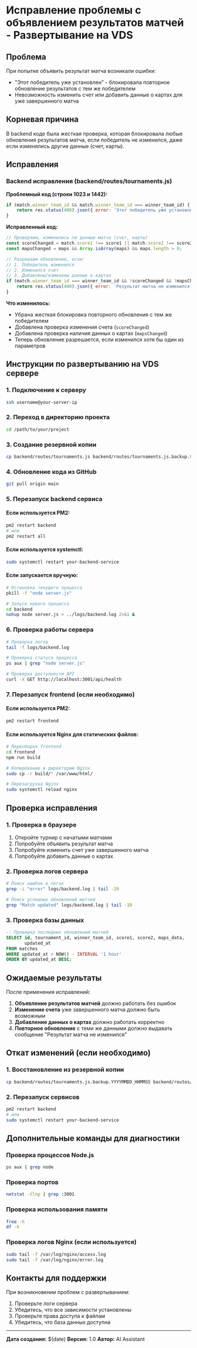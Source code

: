 # Исправление проблемы с объявлением результатов матчей - Развертывание на VDS

## Проблема
При попытке объявить результат матча возникали ошибки:
- "Этот победитель уже установлен" - блокировала повторное обновление результатов с тем же победителем
- Невозможность изменить счет или добавить данные о картах для уже завершенного матча

## Корневая причина
В backend коде была жесткая проверка, которая блокировала любые обновления результатов матча, если победитель не изменился, даже если изменялись другие данные (счет, карты).

## Исправления

### Backend исправления (backend/routes/tournaments.js)

**Проблемный код (строки 1023 и 1442):**
```javascript
if (match.winner_team_id && match.winner_team_id === winner_team_id) {
    return res.status(400).json({ error: 'Этот победитель уже установлен' });
}
```

**Исправленный код:**
```javascript
// Проверяем, изменились ли данные матча (счет, карты)
const scoreChanged = match.score1 !== score1 || match.score2 !== score2;
const mapsChanged = maps && Array.isArray(maps) && maps.length > 0;

// Разрешаем обновление, если:
// 1. Победитель изменился
// 2. Изменился счет
// 3. Добавлены/изменены данные о картах
if (match.winner_team_id === winner_team_id && !scoreChanged && !mapsChanged) {
    return res.status(400).json({ error: 'Результат матча не изменился' });
}
```

**Что изменилось:**
- Убрана жесткая блокировка повторного обновления с тем же победителем
- Добавлена проверка изменения счета (`scoreChanged`)
- Добавлена проверка наличия данных о картах (`mapsChanged`)
- Теперь обновление разрешается, если изменился хотя бы один из параметров

## Инструкции по развертыванию на VDS сервере

### 1. Подключение к серверу
```bash
ssh username@your-server-ip
```

### 2. Переход в директорию проекта
```bash
cd /path/to/your/project
```

### 3. Создание резервной копии
```bash
cp backend/routes/tournaments.js backend/routes/tournaments.js.backup.$(date +%Y%m%d_%H%M%S)
```

### 4. Обновление кода из GitHub
```bash
git pull origin main
```

### 5. Перезапуск backend сервиса

#### Если используется PM2:
```bash
pm2 restart backend
# или
pm2 restart all
```

#### Если используется systemctl:
```bash
sudo systemctl restart your-backend-service
```

#### Если запускается вручную:
```bash
# Остановка текущего процесса
pkill -f "node server.js"

# Запуск нового процесса
cd backend
nohup node server.js > ../logs/backend.log 2>&1 &
```

### 6. Проверка работы сервера
```bash
# Проверка логов
tail -f logs/backend.log

# Проверка статуса процесса
ps aux | grep "node server.js"

# Проверка доступности API
curl -X GET http://localhost:3001/api/health
```

### 7. Перезапуск frontend (если необходимо)

#### Если используется PM2:
```bash
pm2 restart frontend
```

#### Если используется Nginx для статических файлов:
```bash
# Пересборка frontend
cd frontend
npm run build

# Копирование в директорию Nginx
sudo cp -r build/* /var/www/html/

# Перезагрузка Nginx
sudo systemctl reload nginx
```

## Проверка исправления

### 1. Проверка в браузере
1. Откройте турнир с начатыми матчами
2. Попробуйте объявить результат матча
3. Попробуйте изменить счет уже завершенного матча
4. Попробуйте добавить данные о картах

### 2. Проверка логов сервера
```bash
# Поиск ошибок в логах
grep -i "error" logs/backend.log | tail -20

# Поиск успешных обновлений матчей
grep "Match updated" logs/backend.log | tail -10
```

### 3. Проверка базы данных
```sql
-- Проверка последних обновлений матчей
SELECT id, tournament_id, winner_team_id, score1, score2, maps_data, 
       updated_at
FROM matches 
WHERE updated_at > NOW() - INTERVAL '1 hour'
ORDER BY updated_at DESC;
```

## Ожидаемые результаты

После применения исправлений:

1. **Объявление результатов матчей** должно работать без ошибок
2. **Изменение счета** уже завершенного матча должно быть возможным
3. **Добавление данных о картах** должно работать корректно
4. **Повторное обновление** с теми же данными должно выдавать сообщение "Результат матча не изменился"

## Откат изменений (если необходимо)

### 1. Восстановление из резервной копии
```bash
cp backend/routes/tournaments.js.backup.YYYYMMDD_HHMMSS backend/routes/tournaments.js
```

### 2. Перезапуск сервисов
```bash
pm2 restart backend
# или
sudo systemctl restart your-backend-service
```

## Дополнительные команды для диагностики

### Проверка процессов Node.js
```bash
ps aux | grep node
```

### Проверка портов
```bash
netstat -tlnp | grep :3001
```

### Проверка использования памяти
```bash
free -h
df -h
```

### Проверка логов Nginx (если используется)
```bash
sudo tail -f /var/log/nginx/access.log
sudo tail -f /var/log/nginx/error.log
```

## Контакты для поддержки

При возникновении проблем с развертыванием:
1. Проверьте логи сервера
2. Убедитесь, что все зависимости установлены
3. Проверьте права доступа к файлам
4. Убедитесь, что база данных доступна

---

**Дата создания:** $(date)
**Версия:** 1.0
**Автор:** AI Assistant 